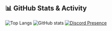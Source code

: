 ## 📊 GitHub Stats & Activity

![Top Langs](https://minevia.vercel.app/api/most-used/tandstik)
![GitHub stats](https://minevia.vercel.app/api/github-stats/tandstik)
[![Discord Presence](https://minevia.vercel.app/api/lanyard/1029397778771738625)](https://discord.com/users/1029397778771738625)
